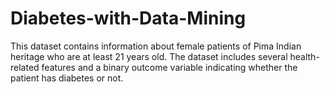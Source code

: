 # Diabetes-with-Data-Mining
This dataset contains information about female patients of Pima Indian heritage who are at least 21 years old. The dataset includes several health-related features and a binary outcome variable indicating whether the patient has diabetes or not.
